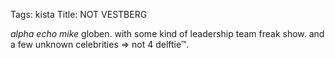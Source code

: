 Tags: kista
Title: NOT VESTBERG
  
_alpha echo mike_ globen. with some kind of leadership team freak show. and a few unknown celebrities => not 4 delftie™.